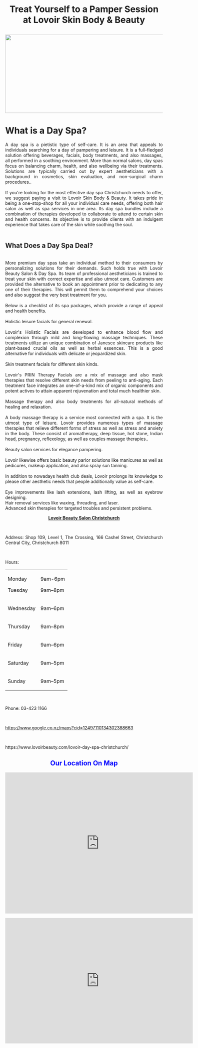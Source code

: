 <h1 style="text-align: center;">Treat Yourself to a Pamper Session at Lovoir Skin Body &amp; Beauty</h1>
<h2><a href="https://www.lovoirbeauty.com/"><strong><img style="display: block; margin-left: auto; margin-right: auto;" src="https://www.lovoirbeauty.com/wp-content/uploads/2021/08/29.png" alt="" width="530" height="250" /></strong></a></h2>
<h1 style="text-align: justify;">What is a Day Spa?</h1>
<p style="text-align: justify;">A day spa is a pietistic type of self-care. It is an area that appeals to individuals searching for a day of pampering and leisure. It is a full-fledged solution offering beverages, facials, body treatments, and also massages, all performed in a soothing environment. More than normal salons, day spas focus on balancing charm, health, and also wellbeing via their treatments. Solutions are typically carried out by expert aestheticians with a background in cosmetics, skin evaluation, and non-surgical charm procedures..<br /><br />If you're looking for the most effective day spa Christchurch needs to offer, we suggest paying a visit to Lovoir Skin Body &amp; Beauty. It takes pride in being a one-stop-shop for all your individual care needs, offering both hair salon as well as spa services in one area. Its day spa bundles include a combination of therapies developed to collaborate to attend to certain skin and health concerns. Its objective is to provide clients with an indulgent experience that takes care of the skin while soothing the soul.<br /><br /></p>
<h2 style="text-align: justify;">What Does a Day Spa Deal?</h2>
<p style="text-align: justify;"><br />More premium day spas take an individual method to their consumers by personalizing solutions for their demands. Such holds true with Lovoir Beauty Salon &amp; Day Spa. Its team of professional aestheticians is trained to treat your skin with correct expertise and also utmost care. Customers are provided the alternative to book an appointment prior to dedicating to any one of their therapies. This will permit them to comprehend your choices and also suggest the very best treatment for you.<br /><br />Below is a checklist of its spa packages, which provide a range of appeal and health benefits.<br /><br />Holistic leisure facials for general renewal.<br /><br />Lovoir's Holistic Facials are developed to enhance blood flow and complexion through mild and long-flowing massage techniques. These treatments utilize an unique combination of Janesce skincare products like plant-based crucial oils as well as herbal essences. This is a good alternative for individuals with delicate or jeopardized skin.<br /><br />Skin treatment facials for different skin kinds.<br /><br />Lovoir's PRIN Therapy Facials are a mix of massage and also mask therapies that resolve different skin needs from peeling to anti-aging. Each treatment face integrates an one-of-a-kind mix of organic components and potent actives to attain apparent rejuvenation and total much healthier skin.<br /><br />Massage therapy and also body treatments for all-natural methods of healing and relaxation.<br /><br />A body massage therapy is a service most connected with a spa. It is the utmost type of leisure. Lovoir provides numerous types of massage therapies that relieve different forms of stress as well as stress and anxiety in the body. These consist of aromatherapy, deep tissue, hot stone, Indian head, pregnancy, reflexology, as well as couples massage therapies..<br /><br />Beauty salon services for elegance pampering.<br /><br />Lovoir likewise offers basic beauty parlor solutions like manicures as well as pedicures, makeup application, and also spray sun tanning.<br /><br />In addition to nowadays health club deals, Lovoir prolongs its knowledge to please other aesthetic needs that people additionally value as self-care.<br /><br />Eye improvements like lash extensions, lash lifting, as well as eyebrow designing.<br />Hair removal services like waxing, threading, and laser.<br />Advanced skin therapies for targeted troubles and persistent problems.</p>
<p style="text-align: center;"><strong><a href="https://www.lovoirbeauty.com/">Lovoir Beauty Salon Christchurch</a></strong></p>
<p style="text-align: justify;">&nbsp;</p>
<p style="text-align: justify;"><span style="font-weight: 400;">Address: Shop 109, Level 1, The Crossing, 166 Cashel Street, Christchurch Central City, Christchurch 8011</span></p>
<p style="text-align: justify;">&nbsp;</p>
<p style="text-align: justify;"><span style="font-weight: 400;">Hours:</span><span style="font-weight: 400;">&nbsp;</span></p>
<table>
<tbody>
<tr>
<td style="text-align: left;">
<p><span style="font-weight: 400;">Monday</span></p>
<p><span style="font-weight: 400;">Tuesday</span></p>
</td>
<td style="text-align: left;">
<p><span style="font-weight: 400;">9am-6pm</span></p>
<p><span style="font-weight: 400;">9am&ndash;8pm</span></p>
</td>
</tr>
<tr>
<td style="text-align: left;">
<p><span style="font-weight: 400;">Wednesday</span></p>
</td>
<td style="text-align: left;">
<p><span style="font-weight: 400;">9am&ndash;6pm</span></p>
</td>
</tr>
<tr>
<td style="text-align: left;">
<p><span style="font-weight: 400;">Thursday</span></p>
</td>
<td style="text-align: left;">
<p><span style="font-weight: 400;">9am&ndash;8pm</span></p>
</td>
</tr>
<tr>
<td style="text-align: left;">
<p><span style="font-weight: 400;">Friday</span></p>
</td>
<td style="text-align: left;">
<p><span style="font-weight: 400;">9am&ndash;6pm</span></p>
</td>
</tr>
<tr>
<td style="text-align: left;">
<p><span style="font-weight: 400;">Saturday</span></p>
</td>
<td style="text-align: left;">
<p><span style="font-weight: 400;">9am&ndash;5pm</span></p>
</td>
</tr>
<tr>
<td style="text-align: left;">
<p><span style="font-weight: 400;">Sunday</span></p>
</td>
<td style="text-align: left;">
<p><span style="font-weight: 400;">9am&ndash;5pm</span></p>
</td>
</tr>
</tbody>
</table>
<p style="text-align: justify;">&nbsp;</p>
<p style="text-align: justify;"><span style="font-weight: 400;">Phone: 03-423 1166</span></p>
<p style="text-align: justify;">&nbsp;</p>
<p style="text-align: justify;"><a href="https://www.google.co.nz/maps?cid=12497110134302388663"><span style="font-weight: 400;">https://www.google.co.nz/maps?cid=12497110134302388663</span></a><span style="font-weight: 400;">&nbsp;</span></p>
<p style="text-align: justify;">&nbsp;</p>
<p style="text-align: justify;"><span style="font-weight: 400;">https://www.lovoirbeauty.com/lovoir-day-spa-christchurch/</span></p>
<h2 style="text-align: center;"><span style="color: #0000ff;"><strong>Our Location On Map</strong></span></h2>
<p><iframe style="border: 0;" src="https://www.google.com/maps/embed?pb=!1m18!1m12!1m3!1d92602.71341163557!2d172.59198941362885!3d-43.505781832286694!2m3!1f0!2f0!3f0!3m2!1i1024!2i768!4f13.1!3m3!1m2!1s0x6d31f544c0eaf937%3A0x409e16fcc151e8fd!2sLovoir%20Beauty%20Salon%20%26%20Day%20Spa%20Christchurch%2C%20Avonhead!5e0!3m2!1sen!2snz!4v1648257444473!5m2!1sen!2snz" width="600" height="450" allowfullscreen="allowfullscreen"></iframe></p>
<iframe src="https://chart.googleapis.com/chart?chs=150x150&cht=qr&chl=https://infoblogger.github.io/Lovoir-Beauty-Salon-Christchurch/?Day Spa Christchurch"style="border:0px #ffffff none;" name="myiFrame" scrolling="no" frameborder="1" marginheight="0px" marginwidth="0px" height="400px" width="600px" allowfullscreen></iframe>
